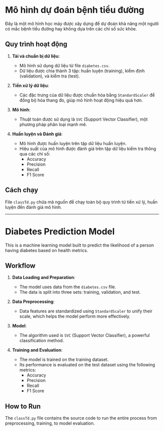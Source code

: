 # Mô hình dự đoán bệnh tiểu đường

Đây là một mô hình học máy được xây dựng để dự đoán khả năng một người có mắc bệnh tiểu đường hay không dựa trên các chỉ số sức khỏe.

## Quy trình hoạt động

1.  **Tải và chuẩn bị dữ liệu**:
    *   Mô hình sử dụng dữ liệu từ file `diabetes.csv`.
    *   Dữ liệu được chia thành 3 tập: huấn luyện (training), kiểm định (validation), và kiểm tra (test).

2.  **Tiền xử lý dữ liệu**:
    *   Các đặc trưng của dữ liệu được chuẩn hóa bằng `StandardScaler` để đồng bộ hóa thang đo, giúp mô hình hoạt động hiệu quả hơn.

3.  **Mô hình**:
    *   Thuật toán được sử dụng là `SVC` (Support Vector Classifier), một phương pháp phân loại mạnh mẽ.

4.  **Huấn luyện và Đánh giá**:
    *   Mô hình được huấn luyện trên tập dữ liệu huấn luyện.
    *   Hiệu suất của mô hình được đánh giá trên tập dữ liệu kiểm tra thông qua các chỉ số:
        *   Accuracy
        *   Precision
        *   Recall
        *   F1 Score

## Cách chạy

File `classTd.py` chứa mã nguồn để chạy toàn bộ quy trình từ tiền xử lý, huấn luyện đến đánh giá mô hình.

---

# Diabetes Prediction Model

This is a machine learning model built to predict the likelihood of a person having diabetes based on health metrics.

## Workflow

1.  **Data Loading and Preparation**:
    *   The model uses data from the `diabetes.csv` file.
    *   The data is split into three sets: training, validation, and test.

2.  **Data Preprocessing**:
    *   Data features are standardized using `StandardScaler` to unify their scale, which helps the model perform more effectively.

3.  **Model**:
    *   The algorithm used is `SVC` (Support Vector Classifier), a powerful classification method.

4.  **Training and Evaluation**:
    *   The model is trained on the training dataset.
    *   Its performance is evaluated on the test dataset using the following metrics:
        *   Accuracy
        *   Precision
        *   Recall
        *   F1 Score

## How to Run

The `classTd.py` file contains the source code to run the entire process from preprocessing, training, to model evaluation.